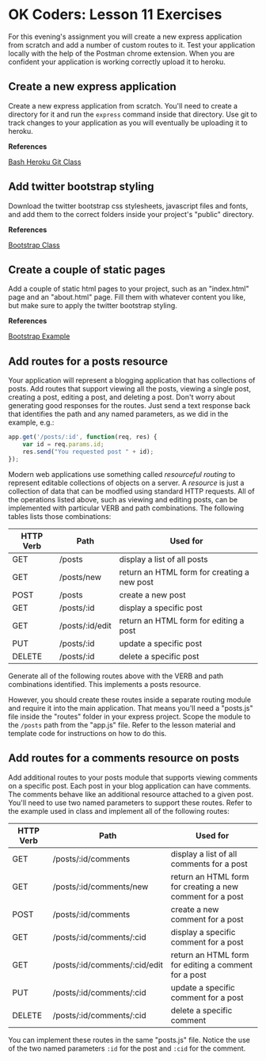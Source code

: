 OK Coders: Lesson 11 Exercises
====================================

For this evening's assignment you will create a new express application from scratch and add a number of custom routes to it. Test your application locally with the help of the Postman chrome extension. When you are confident your application is working correctly upload it to heroku.

## Create a new express application

Create a new express application from scratch. You'll need to create a directory for it and run the `express` command inside that directory. Use git to track changes to your application as you will eventually be uploading it to heroku.

**References**

[Bash Heroku Git Class](https://github.com/okcoders/ok-coders-spring-2015/tree/master/09-command-line)

## Add twitter bootstrap styling

Download the twitter bootstrap css stylesheets, javascript files and fonts, and add them to the correct folders inside your project's "public" directory.

**References**

[Bootstrap Class](https://github.com/okcoders/ok-coders-spring-2015/tree/master/03-twitter-bootstrap)

## Create a couple of static pages

Add a couple of static html pages to your project, such as an "index.html" page and an "about.html" page. Fill them with whatever content you like, but make sure to apply the twitter bootstrap styling.

**References**

[Bootstrap Example](https://github.com/okcoders/ok-coders-spring-2015/tree/master/03-twitter-bootstrap)

## Add routes for a posts resource

Your application will represent a blogging application that has collections of posts. Add routes that support viewing all the posts, viewing a single post, creating a post, editing a post, and deleting a post. Don't worry about generating good responses for the routes. Just send a text response back that identifies the path and any named parameters, as we did in the example, e.g.:

```js
app.get('/posts/:id', function(req, res) {
	var id = req.params.id;
	res.send("You requested post " + id);
});
```

Modern web applications use something called *resourceful routing* to represent editable collections of objects on a server. A *resource* is just a collection of data that can be modfied using standard HTTP requests. All of the operations listed above, such as viewing and editing posts, can be implemented with particular VERB and path combinations. The following tables lists those combinations:

<table>
<thead>
<tr>
<th>HTTP Verb</th>
<th>Path</th>
<th>Used for</th>
</tr>
</thead>
<tbody>
<tr>
<td>GET</td>
<td>/posts</td>
<td>display a list of all posts</td>
</tr>
<tr>
<td>GET</td>
<td>/posts/new</td>
<td>return an HTML form for creating a new post</td>
</tr>
<tr>
<td>POST</td>
<td>/posts</td>
<td>create a new post</td>
</tr>
<tr>
<td>GET</td>
<td>/posts/:id</td>
<td>display a specific post</td>
</tr>
<tr>
<td>GET</td>
<td>/posts/:id/edit</td>
<td>return an HTML form for editing a post</td>
</tr>
<tr>
<td>PUT</td>
<td>/posts/:id</td>
<td>update a specific post</td>
</tr>
<tr>
<td>DELETE</td>
<td>/posts/:id</td>
<td>delete a specific post</td>
</tr>
</tbody>
</table>

Generate all of the following routes above with the VERB and path combinations identified. This implements a posts resource.

However, you should create these routes inside a separate routing module and require it into the main application. That means you'll need a "posts.js" file inside the "routes" folder in your express project. Scope the module to the `/posts` path from the "app.js" file. Refer to the lesson material and template code for instructions on how to do this.

## Add routes for a comments resource on posts

Add additional routes to your posts module that supports viewing comments on a specific post. Each post in your blog application can have comments. The comments behave like an additional resource attached to a given post. You'll need to use two named parameters to support these routes. Refer to the example used in class and implement all of the following routes:

<table>
<thead>
<tr>
<th>HTTP Verb</th>
<th>Path</th>
<th>Used for</th>
</tr>
</thead>
<tbody>
<tr>
<td>GET</td>
<td>/posts/:id/comments</td>
<td>display a list of all comments for a post</td>
</tr>
<tr>
<td>GET</td>
<td>/posts/:id/comments/new</td>
<td>return an HTML form for creating a new comment for a post</td>
</tr>
<tr>
<td>POST</td>
<td>/posts/:id/comments</td>
<td>create a new comment for a post</td>
</tr>
<tr>
<td>GET</td>
<td>/posts/:id/comments/:cid</td>
<td>display a specific comment for a post</td>
</tr>
<tr>
<td>GET</td>
<td>/posts/:id/comments/:cid/edit</td>
<td>return an HTML form for editing a comment for a post</td>
</tr>
<tr>
<td>PUT</td>
<td>/posts/:id/comments/:cid</td>
<td>update a specific comment for a post</td>
</tr>
<tr>
<td>DELETE</td>
<td>/posts/:id/comments/:cid</td>
<td>delete a specific comment</td>
</tr>
</tbody>
</table>

You can implement these routes in the same "posts.js" file. Notice the use of the two named parameters `:id` for the post and `:cid` for the comment.
